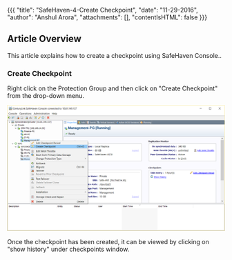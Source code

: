 {{{
  "title": "SafeHaven-4-Create Checkpoint",
  "date": "11-29-2016",
  "author": "Anshul Arora",
  "attachments": [],
  "contentIsHTML": false
}}}
## Article Overview
This article explains how to create a checkpoint using SafeHaven Console..

### Create Checkpoint

Right click on the Protection Group and then click on "Create Checkpoint" from the drop-down menu.

![Create Checkpoint](../images/SH4.0/createcheckpoint.png)

Once the checkpoint has been created, it can be viewed by clicking on "show history" under checkpoints window.
